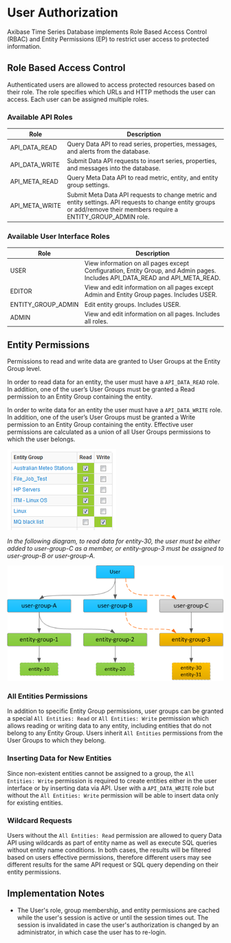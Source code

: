 # User Authorization


Axibase Time Series Database implements Role Based Access Control (RBAC)
and Entity Permissions (EP) to restrict user access to protected
information.

## Role Based Access Control

Authenticated users are allowed to access protected resources based on
their role. The role specifies which URLs and HTTP methods the user can access. Each user can be assigned multiple roles.

### Available API Roles
| Role | Description |
| --- | --- |
|API_DATA_READ | Query Data API to read series, properties, messages, and alerts from the database.|
|API_DATA_WRITE | Submit Data API requests to insert series, properties, and messages into the database.|
|API_META_READ | Query Meta Data API to read metric, entity, and entity group settings.|
|API_META_WRITE | Submit Meta Data API requests to change metric and entity settings. API requests to change entity groups or add/remove their members require a ENTITY_GROUP_ADMIN role.|

### Available User Interface Roles

| Role | Description |
| --- | --- |
| USER | View information on all pages except Configuration, Entity Group, and Admin pages. Includes API_DATA_READ and API_META_READ. |
| EDITOR | View and edit information on all pages except Admin and Entity Group pages. Includes USER. |
| ENTITY_GROUP_ADMIN | Edit entity groups. Includes USER. |
| ADMIN | View and edit information on all pages. Includes all roles. |

## Entity Permissions

Permissions to read and write data are granted to User Groups at the Entity Group level.

In order to read data for an entity, the user must have a `API_DATA_READ` role. In addition, one of the user’s User
Groups must be granted a Read permission to an Entity Group containing the
entity.

In order to write data for an entity the user must have a `API_DATA_WRITE` role. In addition, one of the user’s User Groups must be granted a Write permission to an Entity Group containing the entity. Effective user permissions are calculated as a union of all User Groups permissions to which the user belongs.

![entity_group_permission](images/entity_group_permission.png)

*In the following diagram, to read data for entity-30, the user must be either added to user-group-C as a member, or
entity-group-3 must be assigned to user-group-B or user-group-A.*

![atsd_role_hierarchy](images/atsd_role_hierarchy-2.png)

### All Entities Permissions

In addition to specific Entity Group permissions, user groups can be granted a special `All Entities: Read` or `All Entities: Write` permission which allows reading or writing data to any entity, including entities that do not belong to any Entity Group. Users inherit `All Entities` permissions from the
User Groups to which they belong.

### Inserting Data for New Entities

Since non-existent entities cannot be assigned to a group, the `All Entities: Write` permission is required to create
entities either in the user interface or by inserting data via API. User with a `API_DATA_WRITE` role but without the
`All Entities: Write` permission will be able to insert data only for existing entities.

### Wildcard Requests

Users without the `All Entities: Read` permission are allowed to query Data API using wildcards as part of entity name as well as execute SQL queries without entity name conditions. In both cases, the results will be filtered based on users effective permissions, therefore different users may see different results for the same API request or SQL query depending on their entity permissions.

## Implementation Notes

-   The User's role, group membership, and entity permissions are cached while the user's session is active or until the session times out. The session is invalidated in case the user's authorization is changed by an administrator, in which case the user has to re-login.
